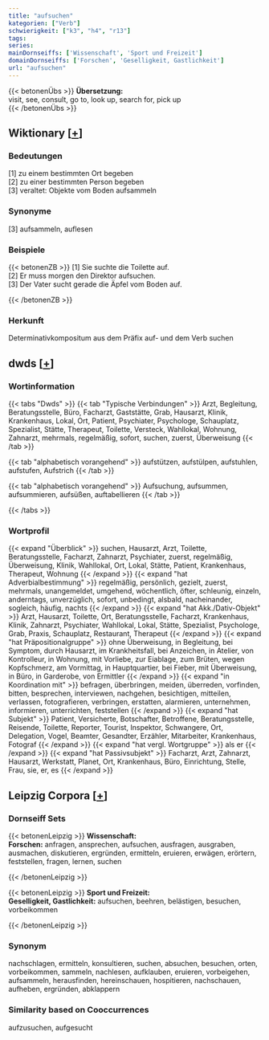 ```yaml
---
title: "aufsuchen"
kategorien: ["Verb"]
schwierigkeit: ["k3", "h4", "r13"]
tags:
series:
mainDornseiffs: ['Wissenschaft', 'Sport und Freizeit']
domainDornseiffs: ['Forschen', 'Geselligkeit, Gastlichkeit']
url: "aufsuchen"
---
```


{{< betonenÜbs >}}
**Übersetzung:**  
visit, see, consult, go to, look up, search for, pick up  
{{< /betonenÜbs >}}

## Wiktionary [[+](https://de.wiktionary.org/wiki/aufsuchen)]

### Bedeutungen
[1] zu einem bestimmten Ort begeben  
[2] zu einer bestimmten Person begeben  
[3] veraltet: Objekte vom Boden aufsammeln  

### Synonyme
[3] aufsammeln, auflesen  

### Beispiele
{{< betonenZB >}}
[1] Sie suchte die Toilette auf.  
[2] Er muss morgen den Direktor aufsuchen.  
[3] Der Vater sucht gerade die Äpfel vom Boden auf.  

{{< /betonenZB >}}
### Herkunft
Determinativkompositum aus dem Präfix auf- und dem Verb suchen  



## dwds [[+](https://www.dwds.de/wb/aufsuchen)]

### Wortinformation
{{< tabs "Dwds" >}}
{{< tab "Typische Verbindungen" >}}
Arzt, Begleitung, Beratungsstelle, Büro, Facharzt, Gaststätte, Grab, Hausarzt, Klinik, Krankenhaus, Lokal, Ort, Patient, Psychiater, Psychologe, Schauplatz, Spezialist, Stätte, Therapeut, Toilette, Versteck, Wahllokal, Wohnung, Zahnarzt, mehrmals, regelmäßig, sofort, suchen, zuerst, Überweisung
{{< /tab >}}

{{< tab "alphabetisch vorangehend" >}}
aufstützen, aufstülpen, aufstuhlen, aufstufen, Aufstrich
{{< /tab >}}

{{< tab "alphabetisch vorangehend" >}}
Aufsuchung, aufsummen, aufsummieren, aufsüßen, auftabellieren
{{< /tab >}}

{{< /tabs >}}

### Wortprofil
{{< expand "Überblick" >}} suchen, Hausarzt, Arzt, Toilette, Beratungsstelle, Facharzt, Zahnarzt, Psychiater, zuerst, regelmäßig, Überweisung, Klinik, Wahllokal, Ort, Lokal, Stätte, Patient, Krankenhaus, Therapeut, Wohnung {{< /expand >}}
{{< expand "hat Adverbialbestimmung" >}} regelmäßig, persönlich, gezielt, zuerst, mehrmals, unangemeldet, umgehend, wöchentlich, öfter, schleunig, einzeln, anderntags, unverzüglich, sofort, unbedingt, alsbald, nacheinander, sogleich, häufig, nachts {{< /expand >}}
{{< expand "hat Akk./Dativ-Objekt" >}} Arzt, Hausarzt, Toilette, Ort, Beratungsstelle, Facharzt, Krankenhaus, Klinik, Zahnarzt, Psychiater, Wahllokal, Lokal, Stätte, Spezialist, Psychologe, Grab, Praxis, Schauplatz, Restaurant, Therapeut {{< /expand >}}
{{< expand "hat Präpositionalgruppe" >}} ohne Überweisung, in Begleitung, bei Symptom, durch Hausarzt, im Krankheitsfall, bei Anzeichen, in Atelier, von Kontrolleur, in Wohnung, mit Vorliebe, zur Eiablage, zum Brüten, wegen Kopfschmerz, am Vormittag, in Hauptquartier, bei Fieber, mit Überweisung, in Büro, in Garderobe, von Ermittler {{< /expand >}}
{{< expand "in Koordination mit" >}} befragen, überbringen, meiden, überreden, vorfinden, bitten, besprechen, interviewen, nachgehen, besichtigen, mitteilen, verlassen, fotografieren, verbringen, erstatten, alarmieren, unternehmen, informieren, unterrichten, feststellen {{< /expand >}}
{{< expand "hat Subjekt" >}} Patient, Versicherte, Botschafter, Betroffene, Beratungsstelle, Reisende, Toilette, Reporter, Tourist, Inspektor, Schwangere, Ort, Delegation, Vogel, Beamter, Gesandter, Erzähler, Mitarbeiter, Krankenhaus, Fotograf {{< /expand >}}
{{< expand "hat vergl. Wortgruppe" >}} als er {{< /expand >}}
{{< expand "hat Passivsubjekt" >}} Facharzt, Arzt, Zahnarzt, Hausarzt, Werkstatt, Planet, Ort, Krankenhaus, Büro, Einrichtung, Stelle, Frau, sie, er, es {{< /expand >}}

## Leipzig Corpora [[+](https://corpora.uni-leipzig.de/en/res?word=aufsuchen&corpusId=deu_newscrawl-public_2018)]

### Dornseiff Sets
{{< betonenLeipzig >}}
**Wissenschaft:**  
**Forschen:** anfragen, ansprechen, aufsuchen, ausfragen, ausgraben, ausmachen, diskutieren, ergründen, ermitteln, eruieren, erwägen, erörtern, feststellen, fragen, lernen, suchen  

{{< /betonenLeipzig >}}


{{< betonenLeipzig >}}
**Sport und Freizeit:**  
**Geselligkeit, Gastlichkeit:** aufsuchen, beehren, belästigen, besuchen, vorbeikommen  

{{< /betonenLeipzig >}}

### Synonym
nachschlagen, ermitteln, konsultieren, suchen, absuchen, besuchen, orten, vorbeikommen, sammeln, nachlesen, aufklauben, eruieren, vorbeigehen, aufsammeln, herausfinden, hereinschauen, hospitieren, nachschauen, aufheben, ergründen, abklappern


### Similarity based on Cooccurrences
aufzusuchen, aufgesucht

